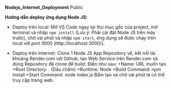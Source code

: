 **Nodejs_Internet_Deployment**
Public

**Hướng dẫn deploy ứng dụng Node JS:**
- Deploy trên local: Mở VS Code ngay tại thư mục gốc của project, mở terminal và nhập `npm install` (Lưu ý: Phải cài đặt Node JS trên máy trước), chờ vài phút và nhập `npm start`, ứng dụng sẽ được chạy trên local với port 3000 (http://localhost:3000/).

  
- Deploy trên Internet: Clone 1 Node JS App Repository về, kết nối tài khoảng Render.com với Github, tạo Web Service trên Render.com và dùng Repository đã clone để build. Điền như sau:
  +Name: URL muốn tạo
  +Root Directory: . (Dấu chấm)
  +Runtime: Node
  +Build Command: npm install
  +Start Command: node index.js
  Bấm tạo và chờ vài phút là có thể truy cập trang web.
